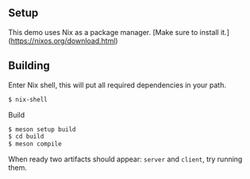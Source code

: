 
## Setup

This demo uses Nix as a package manager. [Make sure to install it.] (https://nixos.org/download.html)

## Building

Enter Nix shell, this will put all required dependencies in your path.

```sh
$ nix-shell
```

Build

```sh
$ meson setup build
$ cd build
$ meson compile
```

When ready two artifacts should appear: `server` and `client`, try running them.
